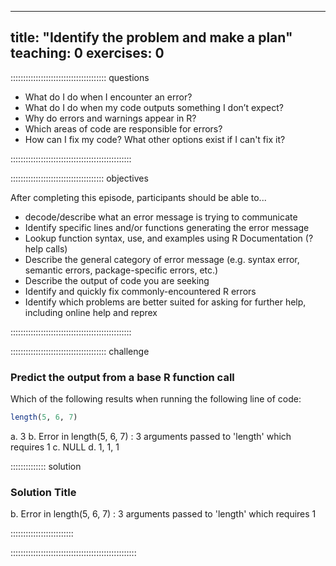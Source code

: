 
---
title: "Identify the problem and make a plan"
teaching: 0
exercises: 0
---

:::::::::::::::::::::::::::::::::::::: questions 

- What do I do when I encounter an error?
- What do I do when my code outputs something I don’t expect?
- Why do errors and warnings appear in R? 
- Which areas of code are responsible for errors? 
- How can I fix my code? What other options exist if I can't fix it? 


::::::::::::::::::::::::::::::::::::::::::::::::

::::::::::::::::::::::::::::::::::::: objectives

After completing this episode, participants should be able to...

- decode/describe what an error message is trying to communicate
- Identify specific lines and/or functions generating the error message
- Lookup function syntax, use, and examples using R Documentation (?help calls)
- Describe the general category of error message (e.g. syntax error, semantic errors, package-specific errors, etc.)
- Describe the output of code you are seeking
- Identify and quickly fix commonly-encountered R errors
- Identify which problems are better suited for asking for further help, including online help and reprex

::::::::::::::::::::::::::::::::::::::::::::::::


:::::::::::::::::::::::::::::::::::::: challenge

### Predict the output from a base R function call

Which of the following results when running the following line of code:

```r
length(5, 6, 7)
```

a. 3
b. Error in length(5, 6, 7) :
   3 arguments passed to 'length' which requires 1
c. NULL
d. 1, 1, 1

:::::::::::::: solution

### Solution Title

b. Error in length(5, 6, 7) :
   3 arguments passed to 'length' which requires 1

:::::::::::::::::::::::::

::::::::::::::::::::::::::::::::::::::::::::::::::
